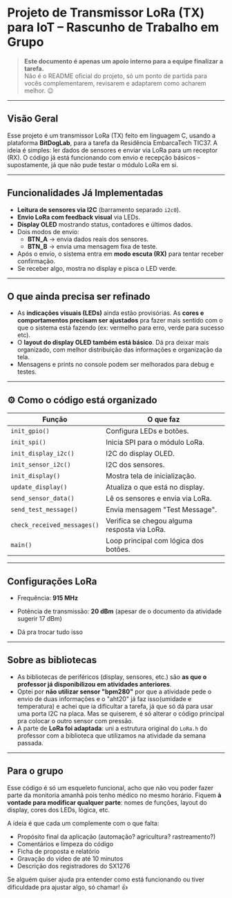 # Projeto de Transmissor LoRa (TX) para IoT – Rascunho de Trabalho em Grupo

> **Este documento é apenas um apoio interno para a equipe finalizar a tarefa.**  
> Não é o README oficial do projeto, só um ponto de partida para vocês complementarem, revisarem e adaptarem como acharem melhor. 😉

---

## Visão Geral

Esse projeto é um transmissor LoRa (TX) feito em linguagem C, usando a plataforma **BitDogLab**, para a tarefa da Residência EmbarcaTech TIC37. A ideia é simples: ler dados de sensores e enviar via LoRa para um receptor (RX). O código já está funcionando com envio e recepção básicos - supostamente, já que não pude testar o módulo LoRa em si.

---

## Funcionalidades Já Implementadas

- **Leitura de sensores via I2C** (barramento separado `i2c0`).
- **Envio LoRa com feedback visual** via LEDs.
- **Display OLED** mostrando status, contadores e últimos dados.
- Dois modos de envio:
  - **BTN_A** → envia dados reais dos sensores.
  - **BTN_B** → envia uma mensagem fixa de teste.
- Após o envio, o sistema entra em **modo escuta (RX)** para tentar receber confirmação.
- Se receber algo, mostra no display e pisca o LED verde.

---

## O que ainda precisa ser refinado

- As **indicações visuais (LEDs)** ainda estão provisórias. As **cores e comportamentos precisam ser ajustados** pra fazer mais sentido com o que o sistema está fazendo (ex: vermelho para erro, verde para sucesso etc).
- O **layout do display OLED também está básico**. Dá pra deixar mais organizado, com melhor distribuição das informações e organização da tela.
- Mensagens e prints no console podem ser melhorados para debug e testes.

---

## ⚙️ Como o código está organizado

| Função                | O que faz |
|-----------------------|-----------|
| `init_gpio()`         | Configura LEDs e botões. |
| `init_spi()`          | Inicia SPI para o módulo LoRa. |
| `init_display_i2c()`  | I2C do display OLED. |
| `init_sensor_i2c()`   | I2C dos sensores. |
| `init_display()`      | Mostra tela de inicialização. |
| `update_display()`    | Atualiza o que está no display. |
| `send_sensor_data()`  | Lê os sensores e envia via LoRa. |
| `send_test_message()` | Envia mensagem "Test Message". |
| `check_received_messages()` | Verifica se chegou alguma resposta via LoRa. |
| `main()`              | Loop principal com lógica dos botões. |

---

## Configurações LoRa 

- Frequência: **915 MHz**
- Potência de transmissão: **20 dBm** (apesar de o documento da atividade sugerir 17 dBm)

- Dá pra trocar tudo isso

---

## Sobre as bibliotecas 

- As bibliotecas de periféricos (display, sensores, etc.) são **as que o professor já disponibilizou em atividades anteriores**.
- Optei por **não utilizar sensor "bpm280"** por que a atividade pede o envio de duas informações e o "aht20" já faz isso(umidade e temperatura) e achei que ia dificultar a tarefa, já que só dá para usar uma porta I2C na placa. Mas se quiserem, é só alterar o código principal pra colocar o outro sensor com pressão. 
- A parte de **LoRa foi adaptada**: uni a estrutura original do `LoRa.h` do professor com a biblioteca que utilizamos na atividade da semana passada.

---

## Para o grupo

Esse código é só um esqueleto funcional, acho que não vou poder fazer parte da monitoria amanhã pois tenho médico no mesmo horário. 
Fiquem **à vontade para modificar qualquer parte**: nomes de funções, layout do display, cores dos LEDs, lógica, etc.

A ideia é que cada um complemente com o que falta:
- Propósito final da aplicação (automação? agricultura? rastreamento?)
- Comentários e limpeza do código
- Ficha de proposta e relatório
- Gravação do vídeo de até 10 minutos
- Descrição dos registradores do SX1276

Se alguém quiser ajuda pra entender como está funcionando ou tiver dificuldade pra ajustar algo, só chamar! 👍
